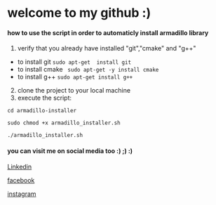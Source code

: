 # welcome to my github :)

#### how to use the script in order to automaticly install armadillo library

1. verify that you already have installed "git","cmake" and "g++"
* to install git `sudo apt-get  install git`
* to install cmake ` sudo apt-get -y install cmake`
* to install g++  `sudo apt-get install g++`
2. clone the project to your local machine
4. execute the script:

`cd armadillo-installer`

`sudo chmod +x armadillo_installer.sh`

`./armadillo_installer.sh`

#### you can visit me on social media too :) ;) :)
[Linkedin](https://www.linkedin.com/in/assabbane-mehdi/)

[facebook](https://www.facebook.com/mhido.art/)

[instagram](https://www.instagram.com/mhidoart/?hl=fr)

